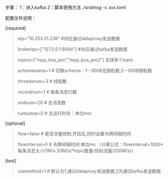 步骤：
1：进入kafka
2：脚本使用方法 ./sndmsg -c xxx.toml

配置文件说明：

[required]
>eip="10.253.31.238" #对应通过dataproxy发送数据
>
>brokerips=["127.0.0.1:9094"] #对应通过kafka发送数据
>
>topics=["mpp_bus_pro","mpp_bus_pro2"] 支持多个topic
>
>schemaname=1 # 切换schema：1--300B无随机数;2--300B随机数
>
>threadsnum=3 # 线程数
>
>recordnum=1 # 每条消息行数
>
>sndnum=20 # 总消息数
>
>runtostop=0 # 总运行时长：单位min
>
[optional]
>flow=false # 是否流量控制,开启后,同时设置令牌间隔时间
>
>flowinterval=0 # 令牌间隔时间:单位ms （计算公式：flowinterval=1000*每条消息大小(1M/s 20M/s)*topic数量/目标流量(200M/s)）
>
[test]
>usemethod=1 # 默认为1,通过dataproxy发送数据;2为通过kafka发送数据 	
